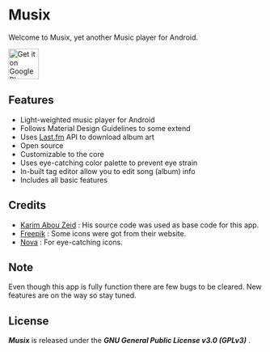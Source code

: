 # Musix
Welcome to Musix, yet another Music player for Android.

<a href="https://play.google.com/store/apps/details?id=studio.kynk.musix">
  <img height="60" alt="Get it on Google Play"
       src="https://play.google.com/intl/en_us/badges/images/apps/en-play-badge.png" />
</a>

## Features
* Light-weighted music player for Android
* Follows Material Design Guidelines to some extend
* Uses [Last.fm](www.last.fm) API to download album art
* Open source
* Customizable to the core
* Uses eye-catching color palette to prevent eye strain
* In-built tag editor allow you to edit song (album) info
* Includes all basic features

## Credits
* [Karim Abou Zeid](http://www.github.com/kabouzeid/) : His source code was used as base code for this app.
* [Freepik](http://www.freepik.com/) : Some icons were got from their website.
* [Nova](http://www.webalys.com/nova/) : For eye-catching icons.

## Note
Even though this app is fully function there are few bugs to be cleared. New features are on the way so stay tuned.

## License
___Musix___ is released under the ___GNU General Public License v3.0 (GPLv3)___ .
